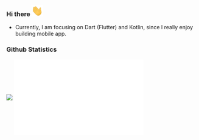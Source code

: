 ### Hi there <img src="https://raw.githubusercontent.com/ptprashanttripathi/ptprashanttripathi/master/hi.gif" width="30px"></h2>

- Currently, I am focusing on Dart (Flutter) and Kotlin, since I really enjoy building mobile app.
<!--
**princ3od/princ3od** is a ✨ _special_ ✨ repository because its `README.md` (this file) appears on your GitHub profile.

Here are some ideas to get you started:

- 🔭 I’m currently working on ...
- 🌱 I’m currently learning ...
- 👯 I’m looking to collaborate on ...
- 🤔 I’m looking for help with ...
- 💬 Ask me about ...
- 📫 How to reach me: ...
- 😄 Pronouns: ...
- ⚡ Fun fact: ...
-->
### Github Statistics
<p align="left">
  <img align="center" width="480" src="https://github-readme-stats.vercel.app/api?username=princ3od&show_icons=true&count_private=true&theme=graywhite"></img>
  <img align="center" width="340" src="https://raw.githubusercontent.com/princ3od/my-stats/master/generated/languages.svg"></img>
</p>


